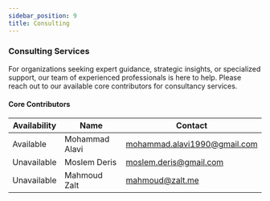 ```yaml
---
sidebar_position: 9
title: Consulting
---
```


### Consulting Services

For organizations seeking expert guidance, strategic insights, or specialized support, our team of experienced professionals is here to help. Please reach out to our available core contributors for consultancy services.

#### Core Contributors

| Availability | Name            | Contact                                                       |
|--------------|-----------------|---------------------------------------------------------------|
| Available    | Mohammad Alavi  | [mohammad.alavi1990@gmail.com](mailto:mohammad.alavi1990@gmail.com) |
| Unavailable  | Moslem Deris    | [moslem.deris@gmail.com](mailto:moslem.deris@gmail.com)       |
| Unavailable  | Mahmoud Zalt    | [mahmoud@zalt.me](mailto:mahmoud@zalt.me)                     |

